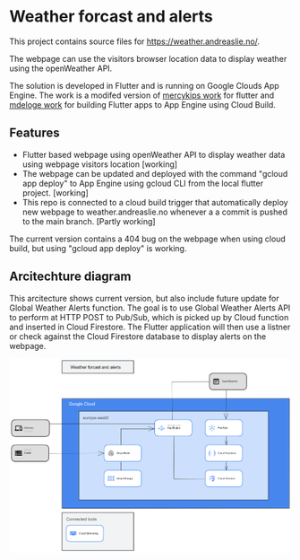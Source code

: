 # Weather forcast and alerts

This project contains source files for https://weather.andreaslie.no/. 

The webpage can use the visitors browser location data to display weather using the openWeather API.

The solution is developed in Flutter and is running on Google Clouds App Engine. 
The work is a modifed version of [mercykips work](https://mercyjemosop.medium.com/open-weather-api-with-flutter-app-a294fbbe2a7a) for flutter and [mdeloge
 work](https://github.com/mdeloge/flutter-web-deploy-demo) for building Flutter apps to App Engine using Cloud Build.


## Features

- Flutter based webpage using openWeather API to  display weather data using webpage visitors location [working]
- The webpage can be updated and deployed with the command "gcloud app deploy" to App Engine using gcloud CLI from the local flutter project. [working]
- This repo is connected to a cloud build trigger that automatically deploy new webpage to weather.andreaslie.no whenever a a commit is pushed to the main branch. [Partly working]

The current version contains a 404 bug on the webpage when using cloud build, but using "gcloud app deploy" is working.


## Arcitechture diagram

This arcitecture shows current version, but also include future update for Global Weather Alerts function. The goal is to use Global Weather Alerts API to perform at HTTP POST to Pub/Sub, which is picked up by Cloud function and inserted in Cloud Firestore. The Flutter application will then use a listner or check against the Cloud Firestore database to display alerts on the webpage. 

![Alt text here](arcitechture.png)



